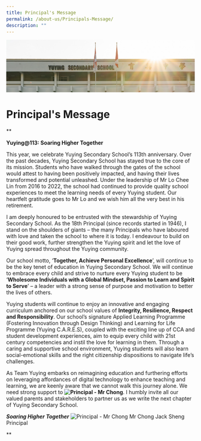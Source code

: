 ```yaml
---
title: Principal's Message
permalink: /about-us/Principals-Message/
description: ""
---
```

![](/images/AboutUs.jpg)

Principal's Message
===================
**

**Yuying@113: Soaring Higher Together**


This year, we celebrate Yuying Secondary School’s 113th anniversary. Over the past decades, Yuying Secondary School has stayed true to the core of its mission. Students who have walked through the gates of the school would attest to having been positively impacted, and having their lives transformed and potential unleashed. Under the leadership of Mr Lo Chee Lin from 2016 to 2022, the school had continued to provide quality school experiences to meet the learning needs of every Yuying student. Our heartfelt gratitude goes to Mr Lo and we wish him all the very best in his retirement. 


I am deeply honoured to be entrusted with the stewardship of Yuying Secondary School. As the 18th Principal (since records started in 1946), I stand on the shoulders of giants – the many Principals who have laboured with love and taken the school to where it is today. I endeavour to build on their good work, further strengthen the Yuying spirit and let the love of Yuying spread throughout the Yuying community. 

  

Our school motto, ‘**Together, Achieve Personal Excellence**’, will continue to be the key tenet of education in Yuying Secondary School. We will continue to embrace every child and strive to nurture every Yuying student to be ‘**Wholesome Individuals with a Global Mindset, Passion to Learn and Spirit to Serve**’ – a leader with a strong sense of purpose and motivation to better the lives of others. 

  

Yuying students will continue to enjoy an innovative and engaging curriculum anchored on our school values of **Integrity, Resilience, Respect and Responsibility**. Our school’s signature Applied Learning Programme (Fostering Innovation through Design Thinking) and Learning for Life Programme (Yuying C.A.R.E.S), coupled with the exciting line up of CCA and student development experiences, aim to equip every child with 21st century competencies and instil the love for learning in them. Through a caring and supportive school environment, Yuying students will also learn social-emotional skills and the right citizenship dispositions to navigate life’s challenges. 


As Team Yuying embarks on reimagining education and furthering efforts on leveraging affordances of digital technology to enhance teaching and learning, we are keenly aware that we cannot walk this journey alone. We need strong support to **![Principal - Mr Chong]()**. I humbly invite all our valued parents and stakeholders to partner us as we write the next chapter of Yuying Secondary School.

***Soaring Higher Together***
![Principal - Mr Chong]()
Mr Chong Jack Sheng
Principal

**